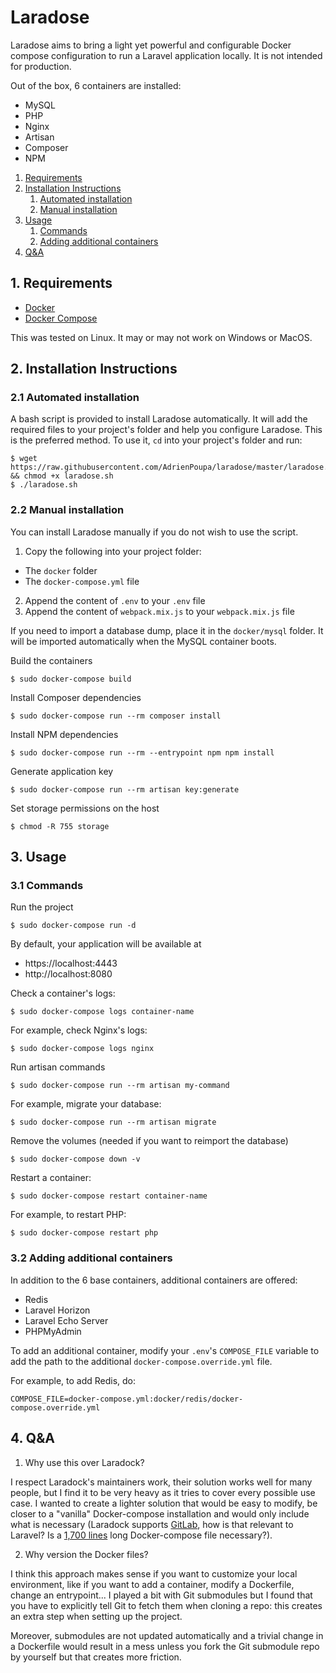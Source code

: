 # Laradose

Laradose aims to bring a light yet powerful and configurable Docker compose configuration to run a Laravel
application locally. It is not intended for production.

Out of the box, 6 containers are installed:

- MySQL
- PHP
- Nginx
- Artisan
- Composer
- NPM

1. [Requirements](#1-requirements)
2. [Installation Instructions](#1-installation-instructions)
   1. [Automated installation](#21-automated-installation)
   2. [Manual installation](#22-manual-installation)
3. [Usage](#3-usage)
   1. [Commands](#31-commands)
   2. [Adding additional containers](#32-adding-additional-containers)
4. [Q&A](#4-qa)

## 1. Requirements

- [Docker](https://docs.docker.com/compose/install/)
- [Docker Compose](https://docs.docker.com/compose/install/)

This was tested on Linux. It may or may not work on Windows or MacOS.

## 2. Installation Instructions

### 2.1 Automated installation

A bash script is provided to install Laradose automatically. It will add the required files to your project's folder
and help you configure Laradose. This is the preferred method. To use it, `cd` into your project's folder and run:

```
$ wget https://raw.githubusercontent.com/AdrienPoupa/laradose/master/laradose.sh && chmod +x laradose.sh
$ ./laradose.sh
```

### 2.2 Manual installation

You can install Laradose manually if you do not wish to use the script.

1. Copy the following into your project folder:
- The `docker` folder
- The `docker-compose.yml` file
2. Append the content of `.env` to your `.env` file
3. Append the content of `webpack.mix.js` to your `webpack.mix.js` file

If you need to import a database dump, place it in the `docker/mysql` folder. It will be imported automatically when
the MySQL container boots.

Build the containers

```
$ sudo docker-compose build
```

Install Composer dependencies

```
$ sudo docker-compose run --rm composer install
```

Install NPM dependencies

```
$ sudo docker-compose run --rm --entrypoint npm npm install
```

Generate application key

```
$ sudo docker-compose run --rm artisan key:generate
```

Set storage permissions on the host

```
$ chmod -R 755 storage
```

## 3. Usage

### 3.1 Commands

Run the project

```
$ sudo docker-compose run -d
```

By default, your application will be available at

- https://localhost:4443
- http://localhost:8080

Check a container's logs:

```
$ sudo docker-compose logs container-name
```

For example, check Nginx's logs:

```
$ sudo docker-compose logs nginx
```

Run artisan commands

```
$ sudo docker-compose run --rm artisan my-command
```

For example, migrate your database:

```
$ sudo docker-compose run --rm artisan migrate
```

Remove the volumes (needed if you want to reimport the database)

```
$ sudo docker-compose down -v
```

Restart a container:

```
$ sudo docker-compose restart container-name
```

For example, to restart PHP:

```
$ sudo docker-compose restart php
```

### 3.2 Adding additional containers

In addition to the 6 base containers, additional containers are offered:

- Redis
- Laravel Horizon
- Laravel Echo Server
- PHPMyAdmin

To add an additional container, modify your `.env`'s `COMPOSE_FILE` variable to add the path to the 
additional `docker-compose.override.yml` file. 

For example, to add Redis, do:

```
COMPOSE_FILE=docker-compose.yml:docker/redis/docker-compose.override.yml
```

## 4. Q&A

1. Why use this over Laradock?

I respect Laradock's maintainers work, their solution works well for many people, 
but I find it to be very heavy as it tries to cover every possible use case. I wanted to create a lighter solution
that would be easy to modify, be closer to a "vanilla" Docker-compose installation and would only include what is 
necessary (Laradock supports [GitLab](https://github.com/laradock/laradock/tree/master/gitlab), 
how is that relevant to Laravel? Is a [1,700 lines](https://github.com/laradock/laradock/blob/master/docker-compose.yml) 
long Docker-compose file necessary?).

2. Why version the Docker files?

I think this approach makes sense if you want to customize your local environment, like if you want to add a container,
modify a Dockerfile, change an entrypoint... I played a bit with Git submodules but I found that you have to explicitly
tell Git to fetch them when cloning a repo: this creates an extra step when setting up the project.

Moreover, submodules are not updated automatically and a trivial change in a Dockerfile
would result in a mess unless you fork the Git submodule repo by yourself but that creates more friction.